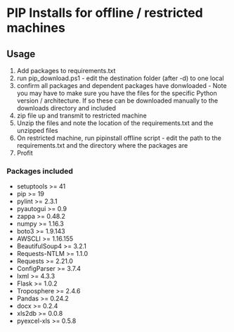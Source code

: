 # PIP Installs for offline / restricted machines

## Usage
1. Add packages to requirements.txt
2. run pip_download.ps1 - edit the destination folder (after -d) to one local
3. confirm all packages and dependent packages have donwloaded - Note you may have to make sure you have the files for the specific Python version / architecture.  If so these can be downloaded manually to the downloads directory and included
4. zip file up and transmit to restricted machine
5. Unzip the files and note the location of the requirements.txt and the unzipped files
6. On restricted machine, run pipinstall offline script - edit the path to the requirements.txt and the directory where the packages are
7. Profit


### Packages included 
- setuptools >= 41
- pip >= 19
- pylint >= 2.3.1 
- pyautogui >= 0.9
- zappa >= 0.48.2
- numpy >= 1.16.3
- boto3 >= 1.9.143
- AWSCLI >= 1.16.155
- BeautifulSoup4 >= 3.2.1
- Requests-NTLM >= 1.1.0
- Requests >= 2.21.0
- ConfigParser >= 3.7.4
- lxml >= 4.3.3
- Flask >= 1.0.2
- Troposphere >= 2.4.6
- Pandas >= 0.24.2
- docx >=  0.2.4
- xls2db >= 0.0.8
- pyexcel-xls >= 0.5.8
